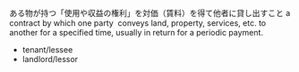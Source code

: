 ある物が持つ「使用や収益の権利」を対価（賃料）を得て他者に貸し出すこと
a contract by which one party  conveys land, property, services, etc. to another for a specified time, usually in return for a periodic payment.
- tenant/lessee
- landlord/lessor